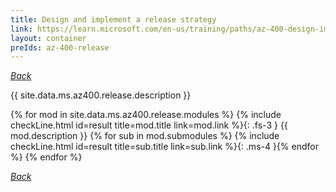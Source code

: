 ```yaml
---
title: Design and implement a release strategy
link: https://learn.microsoft.com/en-us/training/paths/az-400-design-implement-release-strategy/
layout: container
preIds: az-400-release
---
```

[_Back_](.)

{{ site.data.ms.az400.release.description }}

<!-- {% assign counter = 0 %} {% assign result = page.preIds | append: "-" | append: counter %} -->
{% for mod in site.data.ms.az400.release.modules %}<!-- {% assign counter = counter | plus: 1 %}{% assign result = page.preIds | append: "-" | append: counter %} -->
{% include checkLine.html id=result title=mod.title link=mod.link %}{: .fs-3 }
<span class="ms-4">{{ mod.description }}</span>
{% for sub in mod.submodules %}<!-- {% assign counter = counter | plus: 1 %}{% assign result = page.preIds | append: "-" | append: counter %} -->
{% include checkLine.html id=result title=sub.title link=sub.link %}{: .ms-4 }{% endfor %}
{% endfor %}

[_Back_](.)